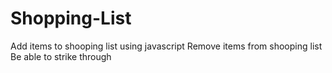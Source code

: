 # Shopping-List
Add items to shooping list using javascript
Remove items from shooping list 
Be able to strike through 
